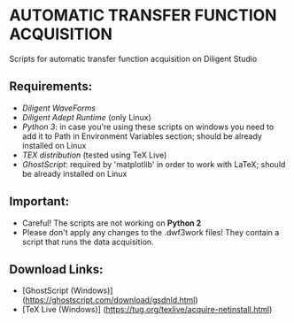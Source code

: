 # AUTOMATIC TRANSFER FUNCTION ACQUISITION
Scripts for automatic transfer function acquisition on Diligent Studio

## Requirements:
* _Diligent WaveForms_
* _Diligent Adept Runtime_ (only Linux)
* _Python 3_: in case you're using these scripts on windows you need to add it to Path in Environment Variables section; should be already installed on Linux
* _TEX distribution_ (tested using TeX Live)
* _GhostScript_: required by 'matplotlib' in order to work with LaTeX; should be already installed on Linux


## Important:
* Careful! The scripts are not working on __Python 2__
* Please don't apply any changes to the .dwf3work files! They contain a script that runs the data acquisition.


## Download Links:
* [GhostScript (Windows)] (https://ghostscript.com/download/gsdnld.html)
* [TeX Live (Windows)] (https://tug.org/texlive/acquire-netinstall.html)